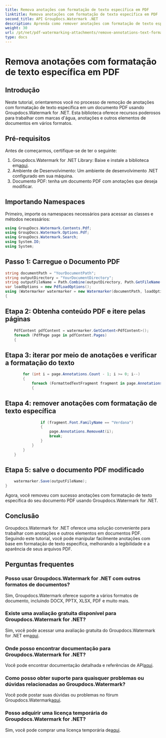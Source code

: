 ```yaml
---
title: Remova anotações com formatação de texto específica em PDF
linktitle: Remova anotações com formatação de texto específica em PDF
second_title: API GroupDocs.Watermark .NET
description: Aprenda como remover anotações com formatação de texto específica em documentos PDF usando Groupdocs para .NET.
weight: 30
url: /pt/net/pdf-watermarking-attachments/remove-annotations-text-formatting-pdf/
type: docs
---
```

# Remova anotações com formatação de texto específica em PDF

## Introdução
Neste tutorial, orientaremos você no processo de remoção de anotações com formatação de texto específica em um documento PDF usando Groupdocs.Watermark for .NET. Esta biblioteca oferece recursos poderosos para trabalhar com marcas d'água, anotações e outros elementos de documentos em vários formatos.
## Pré-requisitos
Antes de começarmos, certifique-se de ter o seguinte:
1.  Groupdocs.Watermark for .NET Library: Baixe e instale a biblioteca em[aqui](https://releases.groupdocs.com/Watermark/net/).
2. Ambiente de Desenvolvimento: Um ambiente de desenvolvimento .NET configurado em sua máquina.
3. Documento PDF: tenha um documento PDF com anotações que deseja modificar.

## Importando Namespaces
Primeiro, importe os namespaces necessários para acessar as classes e métodos necessários:
```csharp
using GroupDocs.Watermark.Contents.Pdf;
using GroupDocs.Watermark.Options.Pdf;
using GroupDocs.Watermark.Search;
using System.IO;
using System;
```
## Passo 1: Carregue o Documento PDF
```csharp
string documentPath = "YourDocumentPath";
string outputDirectory = "YourDocumentDirectory";
string outputFileName = Path.Combine(outputDirectory, Path.GetFileName(documentPath));
var loadOptions = new PdfLoadOptions();
using (Watermarker watermarker = new Watermarker(documentPath, loadOptions))
{
```
## Etapa 2: Obtenha conteúdo PDF e itere pelas páginas
```csharp
    PdfContent pdfContent = watermarker.GetContent<PdfContent>();
    foreach (PdfPage page in pdfContent.Pages)
    {
```
## Etapa 3: iterar por meio de anotações e verificar a formatação do texto
```csharp
        for (int i = page.Annotations.Count - 1; i >= 0; i--)
        {
            foreach (FormattedTextFragment fragment in page.Annotations[i].FormattedTextFragments)
            {
```
## Etapa 4: remover anotações com formatação de texto específica
```csharp
                if (fragment.Font.FamilyName == "Verdana")
                {
                    page.Annotations.RemoveAt(i);
                    break;
                }
            }
        }
    }
```
## Etapa 5: salve o documento PDF modificado
```csharp
    watermarker.Save(outputFileName);
}
```
Agora, você removeu com sucesso anotações com formatação de texto específica do seu documento PDF usando Groupdocs.Watermark for .NET.

## Conclusão
Groupdocs.Watermark for .NET oferece uma solução conveniente para trabalhar com anotações e outros elementos em documentos PDF. Seguindo este tutorial, você pode manipular facilmente anotações com base em formatação de texto específica, melhorando a legibilidade e a aparência de seus arquivos PDF.
## Perguntas frequentes
### Posso usar Groupdocs.Watermark for .NET com outros formatos de documentos?
Sim, Groupdocs.Watermark oferece suporte a vários formatos de documento, incluindo DOCX, PPTX, XLSX, PDF e muito mais.
### Existe uma avaliação gratuita disponível para Groupdocs.Watermark for .NET?
 Sim, você pode acessar uma avaliação gratuita do Groupdocs.Watermark for .NET em[aqui](https://releases.groupdocs.com/).
### Onde posso encontrar documentação para Groupdocs.Watermark for .NET?
 Você pode encontrar documentação detalhada e referências de API[aqui](https://tutorials.groupdocs.com/Watermark/net/).
### Como posso obter suporte para quaisquer problemas ou dúvidas relacionadas ao Groupdocs.Watermark?
 Você pode postar suas dúvidas ou problemas no fórum Groupdocs.Watermark[aqui](https://forum.groupdocs.com/c/watermark/19).
### Posso adquirir uma licença temporária do Groupdocs.Watermark for .NET?
 Sim, você pode comprar uma licença temporária de[aqui](https://purchase.groupdocs.com/temporary-license/).